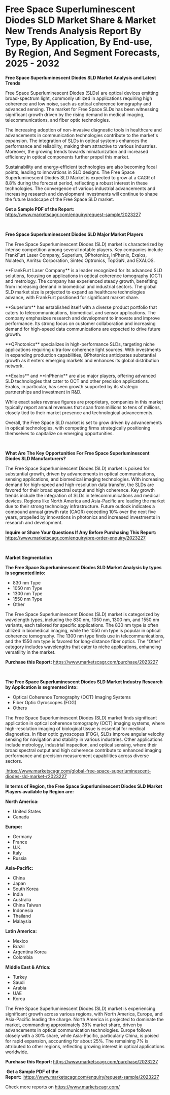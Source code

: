 <p><h1>Free Space Superluminescent Diodes SLD Market Share & Market New Trends Analysis Report By Type, By Application, By End-use, By Region, And Segment Forecasts, 2025 - 2032</h1></p><p><strong>Free Space Superluminescent Diodes SLD Market Analysis and Latest Trends</strong></p>
<p><p>Free Space Superluminescent Diodes (SLDs) are optical devices emitting broad-spectrum light, commonly utilized in applications requiring high coherence and low noise, such as optical coherence tomography and advanced sensing. The market for Free Space SLDs has been witnessing significant growth driven by the rising demand in medical imaging, telecommunications, and fiber optic technologies. </p><p>The increasing adoption of non-invasive diagnostic tools in healthcare and advancements in communication technologies contribute to the market's expansion. The integration of SLDs in optical systems enhances the performance and reliability, making them attractive to various industries. Moreover, the growing trends towards miniaturization and increased efficiency in optical components further propel this market.</p><p>Sustainability and energy-efficient technologies are also becoming focal points, leading to innovations in SLD designs. The Free Space Superluminescent Diodes SLD Market is expected to grow at a CAGR of 8.8% during the forecast period, reflecting a robust interest in these technologies. The convergence of various industrial advancements and increasing research and development investments will continue to shape the future landscape of the Free Space SLD market.</p></p>
<p><strong>Get a Sample PDF of the Report:&nbsp;</strong> <a href="https://www.marketscagr.com/enquiry/request-sample/2023227?utm_campaign=3217&utm_medium=2&utm_source=Github&utm_content=ia&utm_term=29032025&utm_id=free-space-superluminescent-diodes-sld">https://www.marketscagr.com/enquiry/request-sample/2023227</a></p>
<p>&nbsp;</p>
<p><strong>Free Space Superluminescent Diodes SLD Major Market Players</strong></p>
<p><p>The Free Space Superluminescent Diodes (SLD) market is characterized by intense competition among several notable players. Key companies include FrankFurt Laser Company, Superlum, QPhotonics, InPhenix, Exalos, Nolatech, Anritsu Corporation, Sintec Optronics, TopGaN, and EXALOS.</p><p>**FrankFurt Laser Company** is a leader recognized for its advanced SLD solutions, focusing on applications in optical coherence tomography (OCT) and metrology. The company has experienced steady growth, benefiting from increasing demand in biomedical and industrial sectors. The global SLD market size is projected to expand as healthcare technologies advance, with FrankFurt positioned for significant market share.</p><p>**Superlum** has established itself with a diverse product portfolio that caters to telecommunications, biomedical, and sensor applications. The company emphasizes research and development to innovate and improve performance. Its strong focus on customer collaboration and increasing demand for high-speed data communications are expected to drive future growth.</p><p>**QPhotonics** specializes in high-performance SLDs, targeting niche applications requiring ultra-low coherence light sources. With investments in expanding production capabilities, QPhotonics anticipates substantial growth as it enters emerging markets and enhances its global distribution network.</p><p>**Exalos** and **InPhenix** are also major players, offering advanced SLD technologies that cater to OCT and other precision applications. Exalos, in particular, has seen growth supported by its strategic partnerships and investment in R&D.</p><p>While exact sales revenue figures are proprietary, companies in this market typically report annual revenues that span from millions to tens of millions, closely tied to their market presence and technological advancements.</p><p>Overall, the Free Space SLD market is set to grow driven by advancements in optical technologies, with competing firms strategically positioning themselves to capitalize on emerging opportunities.</p></p>
<p>&nbsp;</p>
<p><strong>What Are The Key Opportunities For Free Space Superluminescent Diodes SLD Manufacturers?</strong></p>
<p><p>The Free Space Superluminescent Diodes (SLD) market is poised for substantial growth, driven by advancements in optical communications, sensing applications, and biomedical imaging technologies. With increasing demand for high-speed and high-resolution data transfer, the SLDs are favored for their broad spectral output and high coherence. Key growth trends include the integration of SLDs in telecommunications and medical devices. Regions like North America and Asia-Pacific are leading the market due to their strong technology infrastructure. Future outlook indicates a compound annual growth rate (CAGR) exceeding 10% over the next five years, propelled by innovations in photonics and increased investments in research and development.</p></p>
<p><strong>Inquire or Share Your Questions If Any Before Purchasing This Report:</strong> <a href="https://www.marketscagr.com/enquiry/pre-order-enquiry/2023227?utm_campaign=3217&utm_medium=2&utm_source=Github&utm_content=ia&utm_term=29032025&utm_id=free-space-superluminescent-diodes-sld">https://www.marketscagr.com/enquiry/pre-order-enquiry/2023227</a></p>
<p>&nbsp;</p>
<p><strong>Market Segmentation</strong></p>
<p><strong>The Free Space Superluminescent Diodes SLD Market Analysis by types is segmented into:</strong></p>
<p><ul><li>830 nm Type</li><li>1050 nm Type</li><li>1300 nm Type</li><li>1550 nm Type</li><li>Other</li></ul></p>
<p><p>The Free Space Superluminescent Diodes (SLD) market is categorized by wavelength types, including the 830 nm, 1050 nm, 1300 nm, and 1550 nm variants, each tailored for specific applications. The 830 nm type is often utilized in biomedical imaging, while the 1050 nm type is popular in optical coherence tomography. The 1300 nm type finds use in telecommunications, and the 1550 nm type is favored for long-distance fiber optics. The "Other" category includes wavelengths that cater to niche applications, enhancing versatility in the market.</p></p>
<p><strong>Purchase this Report:&nbsp;</strong><a href="https://www.marketscagr.com/purchase/2023227?utm_campaign=3217&utm_medium=2&utm_source=Github&utm_content=ia&utm_term=29032025&utm_id=free-space-superluminescent-diodes-sld">https://www.marketscagr.com/purchase/2023227</a></p>
<p>&nbsp;</p>
<p><strong>The Free Space Superluminescent Diodes SLD Market Industry Research by Application is segmented into:</strong></p>
<p><ul><li>Optical Coherence Tomography (OCT) Imaging Systems</li><li>Fiber Optic Gyroscopes (FOG)</li><li>Others</li></ul></p>
<p><p>The Free Space Superluminescent Diodes (SLD) market finds significant application in optical coherence tomography (OCT) imaging systems, where high-resolution imaging of biological tissue is essential for medical diagnostics. In fiber optic gyroscopes (FOG), SLDs improve angular velocity sensing for navigation and stability in various industries. Other applications include metrology, industrial inspection, and optical sensing, where their broad spectral output and high coherence contribute to enhanced imaging performance and precision measurement capabilities across diverse sectors.</p></p>
<p><a href="https://www.marketscagr.com/global-free-space-superluminescent-diodes-sld-market-r2023227?utm_campaign=3217&utm_medium=2&utm_source=Github&utm_content=ia&utm_term=29032025&utm_id=free-space-superluminescent-diodes-sld">&nbsp;https://www.marketscagr.com/global-free-space-superluminescent-diodes-sld-market-r2023227</a></p>
<p><strong>In terms of Region, the Free Space Superluminescent Diodes SLD Market Players available by Region are:</strong></p>
<p>
    <p> <strong> North America: </strong>
        <ul>
            <li>United States</li>
            <li>Canada</li>
        </ul>
        </p> 
    <p> <strong> Europe: </strong>
        <ul>
            <li>Germany</li>
            <li>France</li>
            <li>U.K.</li>
            <li>Italy</li>
            <li>Russia</li>
        </ul>
        </p> 
    <p> <strong> Asia-Pacific: </strong>
        <ul>
            <li>China</li>
            <li>Japan</li>
            <li>South Korea</li>
            <li>India</li>
            <li>Australia</li>
            <li>China Taiwan</li>
            <li>Indonesia</li>
            <li>Thailand</li>
            <li>Malaysia</li>
        </ul>
        </p> 
    <p> <strong> Latin America: </strong>
        <ul>
            <li>Mexico</li>
            <li>Brazil</li>
            <li>Argentina Korea</li>
            <li>Colombia</li>
        </ul>
        </p> 
    <p> <strong> Middle East & Africa: </strong>
        <ul>
            <li>Turkey</li>
            <li>Saudi</li>
            <li>Arabia</li>
            <li>UAE</li>
            <li>Korea</li>
        </ul>
    </p>
    </p>
<p><p>The Free Space Superluminescent Diodes (SLD) market is experiencing significant growth across various regions, with North America, Europe, and Asia-Pacific leading the charge. North America is projected to dominate the market, commanding approximately 38% market share, driven by advancements in optical communication technologies. Europe follows closely with a 30% share, while Asia-Pacific, particularly China, is poised for rapid expansion, accounting for about 25%. The remaining 7% is attributed to other regions, reflecting growing interest in optical applications worldwide.</p></p>
<p><strong>Purchase this Report: </strong><a href="https://www.marketscagr.com/purchase/2023227?utm_campaign=3217&utm_medium=2&utm_source=Github&utm_content=ia&utm_term=29032025&utm_id=free-space-superluminescent-diodes-sld">https://www.marketscagr.com/purchase/2023227</a></p>
<p>&nbsp;<strong>Get a Sample PDF of the Report:&nbsp;&nbsp;</strong><a href="https://www.marketscagr.com/enquiry/request-sample/2023227?utm_campaign=3217&utm_medium=2&utm_source=Github&utm_content=ia&utm_term=29032025&utm_id=free-space-superluminescent-diodes-sld">https://www.marketscagr.com/enquiry/request-sample/2023227</a></p>
<p><strong></strong></p>
<p>Check more reports on <a href="https://www.marketscagr.com/?utm_campaign=3217&utm_medium=2&utm_source=Github&utm_content=ia&utm_term=29032025&utm_id=free-space-superluminescent-diodes-sld">https://www.marketscagr.com/</a></p>